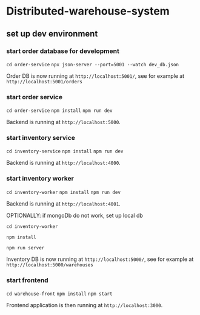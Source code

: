 # Distributed-warehouse-system

## set up dev environment

### start order database for development

`cd order-service`
`npx json-server --port=5001 --watch dev_db.json`

Order DB is now running at `http://localhost:5001/`, see for example at `http://localhost:5001/orders`

### start order service

`cd order-service`
`npm install`
`npm run dev`

Backend is running at `http://localhost:5000`.

### start inventory service

`cd inventory-service`
`npm install`
`npm run dev`

Backend is running at `http://localhost:4000`.

### start inventory worker

`cd inventory-worker`
`npm install`
`npm run dev`

Backend is running at `http://localhost:4001`.

OPTIONALLY: if mongoDb do not work, set up local db

`cd inventory-worker`

`npm install`

`npm run server`

Inventory DB is now running at `http://localhost:5000/`, see for example at `http://localhost:5000/warehouses`


### start frontend
`cd warehouse-front`
`npm install`
`npm start`

Frontend application is then running at `http://localhost:3000`.
